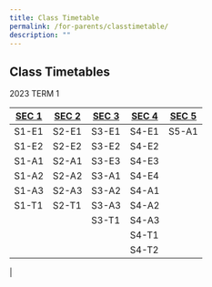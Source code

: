 ```yaml
---
title: Class Timetable
permalink: /for-parents/classtimetable/
description: ""
---
```


## Class Timetables


2023 TERM 1

|[SEC 1](/files/CLASSES%20TT/2023%20T1%20Sec%201.pdf)| [SEC 2](/files/CLASSES%20TT/2023%20T1%20Sec%202.pdf)|[SEC 3](/files/CLASSES%20TT/2023%20T1%20Sec%203.pdf)|[SEC 4](/files/CLASSES%20TT/2023%20T1%20Sec%204.pdf)|[SEC 5](/files/CLASSES%20TT/SEC5/2023%20T1%2030.pdf)|
| -------- |-------- |--------|--------|--------|
|S1-E1|S2-E1|S3-E1|S4-E1|S5-A1|
|S1-E2|S2-E2|S3-E2|S4-E2||
|S1-A1|S2-A1|S3-E3|S4-E3||
|S1-A2|S2-A2|S3-A1|S4-E4||
|S1-A3|S2-A3|S3-A2|S4-A1||
|S1-T1|S2-T1|S3-A3|S4-A2||
|||S3-T1|S4-A3||
||||S4-T1||
||||S4-T2||
|